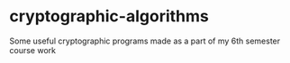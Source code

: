# cryptographic-algorithms

Some useful cryptographic programs made as a part of my 6th semester course work 
